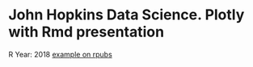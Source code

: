 # John Hopkins Data Science. Plotly with Rmd presentation
R 
Year: 2018
[example on rpubs](https://rpubs.com/vwsingh/382755)
